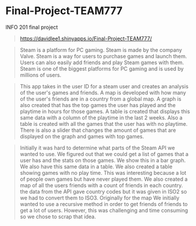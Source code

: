 # Final-Project-TEAM777
INFO 201 final project

>https://davidlee1.shinyapps.io/Final-Project-TEAM777/

>Steam is a platform for PC gaming. Steam is made by the company Valve. Steam is a way for users to purchase games and launch them. Users can also easily add friends and play Steam games with them. Steam is one of the biggest platforms for PC gaming and is used by millions of users.

>This app takes in the user ID for a steam user and creates an analysis of the user's games and friends. A map is developed with how many of the user's friends are in a country from a global map. A graph is also created that has the top games the user has played and the playtime in hours for those games. A table is created that displays this same data with a column of the playtime in the last 2 weeks. Also a table is created with all the games that the user has with no playtime. There is also a slider that changes the amount of games that are displayed on the graph and games with top games.

> Initially it was hard to determine what parts of the Steam API we wanted to use. We figured out that we could get a list of games that a user has and the stats on those games. We show this in a bar graph. We also have this same data in a table. We also created a table showing games with no play time. This was interesting because a lot of people own games but have never played them. We also created a map of all the users friends with a count of friends in each country. the data from the API gave country codes but it was given in ISO2 so we had to convert them to ISO3. Originally for the map We initially wanted to use a recursive method in order to get friends of friends to get a lot of users. However, this was challenging and time consuming so we chose to scrap that idea. 
